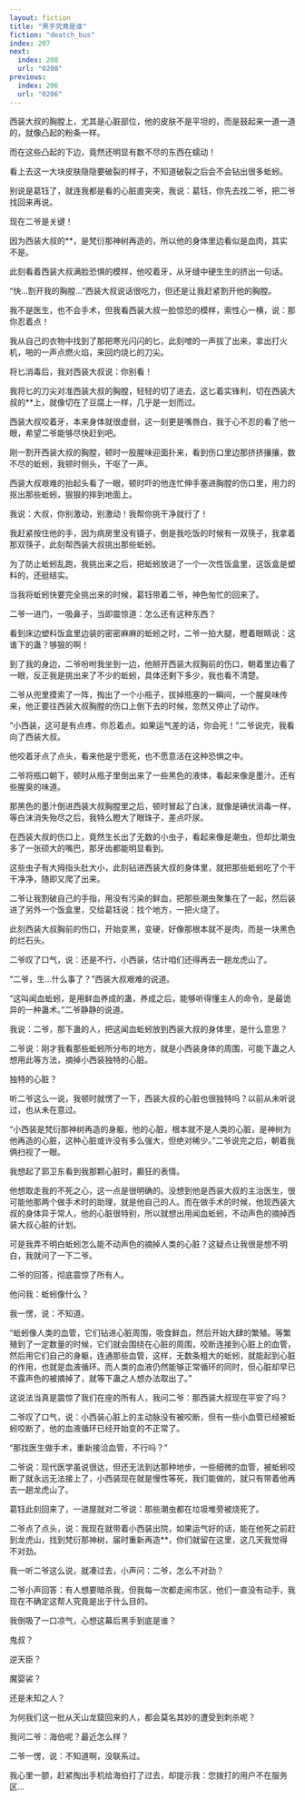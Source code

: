 ```yaml
---
layout: fiction
title: "黑手究竟是谁"
fiction: "deatch_bus"
index: 207
next:
  index: 208
  url: "0208"
previous:
  index: 206
  url: "0206"
---
```

西装大叔的胸膛上，尤其是心脏部位，他的皮肤不是平坦的，而是鼓起来一道一道的，就像凸起的粉条一样。

而在这些凸起的下边，竟然还明显有数不尽的东西在蠕动！

看上去这一大块皮肤隐隐要破裂的样子，不知道破裂之后会不会钻出很多蚯蚓。

别说是葛钰了，就连我都是看的心脏直突突，我说：葛钰，你先去找二爷，把二爷找回来再说。

现在二爷是关键！

因为西装大叔的**，是梵衍那神树再造的，所以他的身体里边看似是血肉，其实不是。

此刻看着西装大叔满脸恐惧的模样，他咬着牙，从牙缝中硬生生的挤出一句话。

“快...割开我的胸膛...”西装大叔说话很吃力，但还是让我赶紧割开他的胸膛。

我不是医生，也不会手术，但我看西装大叔一脸惊恐的模样，索性心一横，说：那你忍着点！

我从自己的衣物中找到了那把寒光闪闪的匕，此刻噌的一声拔了出来，拿出打火机，啪的一声点燃火焰，来回灼烧匕的刀尖。

将匕消毒后，我对西装大叔说：你别看！

我将匕的刀尖对准西装大叔的胸膛，轻轻的切了进去，这匕着实锋利，切在西装大叔的**上，就像切在了豆腐上一样，几乎是一划而过。

西装大叔咬着牙，本来身体就很虚弱，这一刻更是嘴唇白，我于心不忍的看了他一眼，希望二爷能够尽快赶到吧。

刚一割开西装大叔的胸膛，顿时一股腥味迎面扑来，看到伤口里边那挤挤攘攘，数不尽的蚯蚓，我顿时侧头，干呕了一声。

西装大叔艰难的抬起头看了一眼，顿时吓的他连忙伸手塞进胸膛的伤口里，用力的抠出那些蚯蚓，狠狠的摔到地面上。

我说：大叔，你别激动，别激动！我帮你挑干净就行了！

我赶紧按住他的手，因为病房里没有镊子，倒是我吃饭的时候有一双筷子，我拿着那双筷子，此刻帮西装大叔挑出那些蚯蚓。

为了防止蚯蚓乱跑，我挑出来之后，把蚯蚓放进了一个一次性饭盒里，这饭盒是塑料的，还挺结实。

当我将蚯蚓快要完全挑出来的时候，葛钰带着二爷，神色匆忙的回来了。

二爷一进门，一吸鼻子，当即震惊道：怎么还有这种东西？

看到床边塑料饭盒里边装的密密麻麻的蚯蚓之时，二爷一拍大腿，瞪着眼睛说：这谁下的蛊？够狠的啊！

到了我的身边，二爷吩咐我坐到一边，他掰开西装大叔胸前的伤口，朝着里边看了一眼，反正我是挑出来了不少的蚯蚓，具体还剩下多少，我也看不清楚。

二爷从兜里摸索了一阵，掏出了一个小瓶子，拔掉瓶塞的一瞬间，一个腥臭味传来，他正要往西装大叔胸膛的伤口上倒下去的时候，忽然又停止了动作。

“小西装，这可是有点疼，你忍着点。如果运气差的话，你会死！”二爷说完，我看向了西装大叔。

他咬着牙点了点头，看来他是宁愿死，也不愿意活在这种恐惧之中。

二爷将瓶口朝下，顿时从瓶子里倒出来了一些黑色的液体，看起来像是墨汁。还有些腥臭的味道。

那黑色的墨汁倒进西装大叔胸膛里之后，顿时冒起了白沫，就像是碘伏消毒一样，等白沫消失殆尽之后，我特么瞪大了眼珠子，差点吓尿。

在西装大叔的伤口上，竟然生长出了无数的小虫子，看起来像是潮虫，但却比潮虫多了一张硕大的嘴巴，那牙齿都能明显看到。

这些虫子有大拇指头肚大小，此刻钻进西装大叔的身体里，就把那些蚯蚓吃了个干干净净，随即又爬了出来。

二爷让我割破自己的手指，用没有污染的鲜血，把那些潮虫聚集在了一起，然后装进了另外一个饭盒里，交给葛钰说：找个地方，一把火烧了。

此刻西装大叔胸前的伤口，开始变黑，变硬，好像那根本就不是肉，而是一块黑色的烂石头。

二爷叹了口气，说：还是不行，小西装，估计咱们还得再去一趟龙虎山了。

“二爷，生...什么事了？”西装大叔艰难的说道。

“这叫闻血蚯蚓，是用鲜血养成的蛊，养成之后，能够听得懂主人的命令，是最诡异的一种蛊术。”二爷静静的说道。

我说：二爷，那下蛊的人，把这闻血蚯蚓放到西装大叔的身体里，是什么意思？

二爷说：刚才我看那些蚯蚓所分布的地方，就是小西装身体的周围，可能下蛊之人想用此等方法，摘掉小西装独特的心脏。

独特的心脏？

听二爷这么一说，我顿时就愣了一下，西装大叔的心脏也很独特吗？以前从未听说过，也从未在意过。

“小西装是梵衍那神树再造的身躯，他的心脏，根本就不是人类的心脏，是神树为他再造的心脏，这种心脏或许没有多么强大，但绝对稀少。”二爷说完之后，朝着我俩扫视了一眼。

我想起了郭卫东看到我那颗心脏时，癫狂的表情。

他想取走我的不死之心，这一点是很明确的。没想到他是西装大叔的主治医生，很可能他那两个做手术时的助理，就是他自己的人。而在做手术的时候，他现西装大叔的身体异于常人，他的心脏很特别，所以就想出用闻血蚯蚓，不动声色的摘掉西装大叔心脏的计划。

可是我弄不明白蚯蚓怎么能不动声色的摘掉人类的心脏？这疑点让我很是想不明白，我就问了一下二爷。

二爷的回答，彻底震惊了所有人。

他问我：蚯蚓像什么？

我一愣，说：不知道。

“蚯蚓像人类的血管，它们钻进心脏周围，吸食鲜血，然后开始大肆的繁殖。等繁殖到了一定数量的时候，它们就会围绕在心脏的周围，咬断连接到心脏上的血管，然后用它们自己的身躯，连通那些血管，这样，无数条粗大的蚯蚓，就能起到心脏的作用，也就是血液循环。而人类的血液仍然能够正常循环的同时，但心脏却早已不露声色的被摘掉了，就等下蛊之人想办法取出了。”

这说法当真是震惊了我们在座的所有人，我问二爷：那西装大叔现在平安了吗？

二爷叹了口气，说：小西装心脏上的主动脉没有被咬断，但有一些小血管已经被蚯蚓咬断了，他的血液循环已经开始变的不正常了。

“那找医生做手术，重新接洽血管，不行吗？”

二爷说：现代医学虽说很达，但还无法到达那种地步，一些细微的血管，被蚯蚓咬断了就永远无法接上了，小西装现在就是慢性等死，我们能做的，就只有带着他再去一趟龙虎山了。

葛钰此刻回来了，一进屋就对二爷说：那些潮虫都在垃圾堆旁被烧死了。

二爷点了点头，说：我现在就带着小西装出院，如果运气好的话，能在他死之前赶到龙虎山，找到梵衍那神树，届时重新再造**，你们就留在这里，这几天我觉得不对劲。

我一听二爷这么说，就凑过去，小声问：二爷，怎么不对劲？

二爷小声回答：有人想要暗杀我，但我每一次都走闹市区，他们一直没有动手，我现在不确定这帮人究竟是出于什么目的。

我倒吸了一口凉气，心想这幕后黑手到底是谁？

鬼叔？

逆天臣？

魔婴裟？

还是未知之人？

为何我们这一批从天山龙窟回来的人，都会莫名其妙的遭受到刺杀呢？

我问二爷：海伯呢？最近怎么样？

二爷一愣，说：不知道啊，没联系过。

我心里一颤，赶紧掏出手机给海伯打了过去，却提示我：您拨打的用户不在服务区...